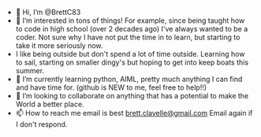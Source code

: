 - 👋 Hi, I’m @BrettC83
- 👀 I’m interested in tons of things! For example, since being taught how to code in high school (over 2 decades ago) I've always wanted to be a coder. Not sure why I have not put the time in to learn, but starting to take it more seriously now. 
- I like being outside but don't spend a lot of time outside. Learning how to sail, starting on smaller dingy's but hoping to get into keep boats this summer. 
- 🌱 I’m currently learning python, AIML, pretty much anything I can find and have time for. (github is NEW to me, feel free to help!!)
- 💞️ I’m looking to collaborate on anything that has a potential to make the World a better place. 
- 📫 How to reach me email is best brett.clavelle@gmail.com Email again if I don't respond. 

<!---
BrettC83/BrettC83 is a ✨ special ✨ repository because its `README.md` (this file) appears on your GitHub profile.
You can click the Preview link to take a look at your changes.
--->
